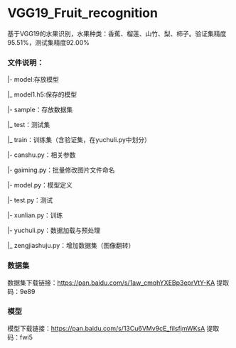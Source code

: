 # VGG19_Fruit_recognition

基于VGG19的水果识别，水果种类：香蕉、榴莲、山竹、梨、柿子。验证集精度95.51%，测试集精度92.00%

### 文件说明：

|- model:存放模型

|_ model1.h5:保存的模型

|- sample：存放数据集

|_ test：测试集

|_ train：训练集（含验证集，在yuchuli.py中划分）

|- canshu.py：相关参数

|- gaiming.py：批量修改图片文件命名

|- model.py：模型定义

|- test.py：测试

|- xunlian.py：训练

|- yuchuli.py：数据加载与预处理

|_ zengjiashuju.py：增加数据集（图像翻转）

### 数据集

数据集下载链接：https://pan.baidu.com/s/1aw_cmqhYXEBp3eprVtY-KA 
提取码：9e89

### 模型

模型下载链接：https://pan.baidu.com/s/13Cu6VMv9cE_filsfjmWKsA 
提取码：fwi5